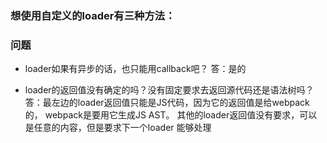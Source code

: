 ### 想使用自定义的loader有三种方法：


### 问题
 - loader如果有异步的话，也只能用callback吧？
  答：是的

 - loader的返回值没有确定的吗？没有固定要求去返回源代码还是语法树吗？
   答：最左边的loader返回值只能是JS代码，因为它的返回值是给webpack的，
    webpack是要用它生成JS AST。
    其他的loader返回值没有要求，可以是任意的内容，但是要求下一个loader
    能够处理